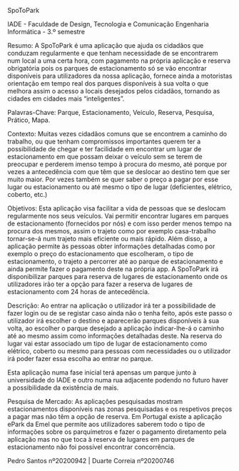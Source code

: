 SpoToPark

IADE - Faculdade de Design, Tecnologia e Comunicação
Engenharia Informática - 3.º semestre

Resumo: 
A SpoToPark é uma aplicação que ajuda os cidadãos que conduzam regularmente e que tenham necessidade de se encontrarem num local a uma certa hora, com pagamento na própria aplicação e reserva obrigatória pois os parques de estacionamento só se vão encontrar disponíveis para utilizadores da nossa aplicação, fornece ainda a motoristas orientação em tempo real dos parques disponíveis à sua volta o que melhora assim o acesso a locais desejados pelos cidadãos, tornando as cidades em cidades mais “inteligentes”.

Palavras-Chave: Parque, Estacionamento, Veículo, Reserva, Pesquisa, Prático, Mapa.  

Contexto: 
Muitas vezes cidadãos comuns que se encontrem a caminho do trabalho, ou que tenham compromissos importantes querem ter a possibilidade de chegar e ter facilidade em encontrar um lugar de estacionamento em que possam deixar o veículo sem se terem de preocupar e perderem imenso tempo à procura do mesmo, até porque por vezes a antecedência com que têm que se deslocar ao destino tem que ser muito maior. Por vezes também se quer saber o preço a pagar por esse lugar ou estacionamento ou até mesmo o tipo de lugar (deficientes, elétrico, coberto, etc.)

Objetivos: 
Esta aplicação visa facilitar a vida de pessoas que se deslocam regularmente nos seus veículos. Vai permitir encontrar lugares em parques de estacionamento (fornecidos por nós) e com isso perder menos tempo na procura dos mesmos, assim o trajeto como por exemplo casa-trabalho tornar-se-á num trajeto mais eficiente ou mais rápido. Além disso, a aplicação permite às pessoas obter informações detalhadas como por exemplo o preço do estacionamento que escolheram, o tipo de estacionamento, o trajeto a percorrer até ao parque de estacionamento e ainda permite fazer o pagamento deste na própria app. A SpoToPark irá disponibilizar parques para reserva de lugares de estacionamento onde os utilizadores irão ter a opção para fazer a reserva de lugares de estacionamento com 24 horas de antecedência. 

Descrição: 
Ao entrar na aplicação o utilizador irá ter a possibilidade de fazer login ou de se registar caso ainda não o tenha feito, após este passo o utilizador irá escolher o destino e aparecerão parques disponíveis à sua volta, ao escolher o parque desejado a aplicação indicar-lhe-á o caminho até ao mesmo assim como informações detalhadas deste. Na reserva do lugar vai estar associado um tipo de lugar de estacionamento como elétrico, coberto ou mesmo para pessoas com necessidades ou o utilizador irá poder fazer essa escolha ao entrar no parque. 

Esta aplicação numa fase inicial terá apensas um parque junto à universidade do IADE e outro numa rua adjacente podendo no futuro haver a possibilidade da existência de mais. 

Pesquisa de Mercado: 
As aplicações pesquisadas mostram estacionamentos disponíveis nas zonas pesquisadas e os respetivos preços a pagar mas não têm a opção de reserva.
Em Portugal existe a aplicação ePark da Emel que permite aos utilizadores saberem todo o tipo de informações sobre os parquímetros e fazer o pagamento diretamento pela aplicação mas no que toca à reserva de lugares em parques de estacionamento não foi possível encontrar concorrência.

Pedro Santos nº20200942 | 
Duarte Correia nº20200746
